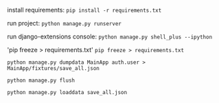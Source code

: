 install requirements: 
`pip install -r requirements.txt`

run project:
`python manage.py runserver`

run django-extensions console: 
`python manage.py shell_plus --ipython`

'pip freeze > requirements.txt'
`pip freeze > requirements.txt`

`python manage.py dumpdata MainApp auth.user > MainApp/fixtures/save_all.json`

`python manage.py flush`

`python manage.py loaddata save_all.json`